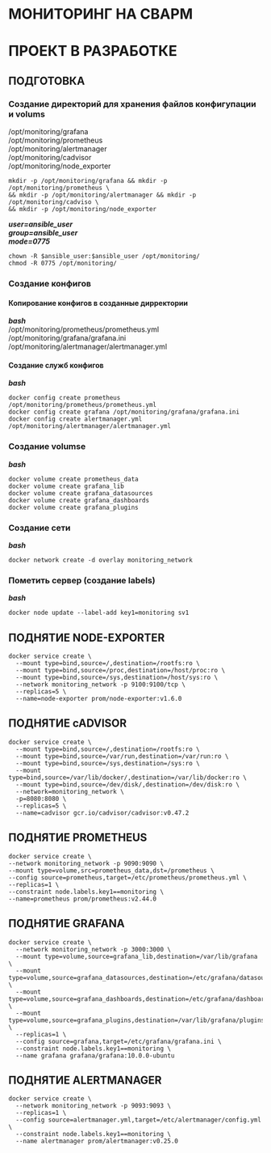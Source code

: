 # МОНИТОРИНГ НА СВАРМ
# ПРОЕКТ В РАЗРАБОТКЕ
## ПОДГОТОВКА
### Создание директорий для хранения файлов конфигупации и volums
/opt/monitoring/grafana  
/opt/monitoring/prometheus  
/opt/monitoring/alertmanager  
/opt/monitoring/cadvisor  
/opt/monitoring/node_exporter  
```
mkdir -p /opt/monitoring/grafana && mkdir -p /opt/monitoring/prometheus \
&& mkdir -p /opt/monitoring/alertmanager && mkdir -p /opt/monitoring/cadviso \
&& mkdir -p /opt/monitoring/node_exporter
```
***user=ansible_user***  
***group=ansible_user***  
***mode=0775***  
```
chown -R $ansible_user:$ansible_user /opt/monitoring/
chmod -R 0775 /opt/monitoring/
```
### Создание конфигов
#### Копирование конфигов в созданные дирректории
***bash***  
/opt/monitoring/prometheus/prometheus.yml  
/opt/monitoring/grafana/grafana.ini  
/opt/monitoring/alertmanager/alertmanager.yml
#### Создание служб конфигов
***bash***
```
docker config create prometheus /opt/monitoring/prometheus/prometheus.yml
docker config create grafana /opt/monitoring/grafana/grafana.ini
docker config create alertmanager.yml /opt/monitoring/alertmanager/alertmanager.yml
```
### Создание volumse
***bash***
```
docker volume create prometheus_data
docker volume create grafana_lib
docker volume create grafana_datasources
docker volume create grafana_dashboards
docker volume create grafana_plugins
```
### Создание сети
***bash***
```
docker network create -d overlay monitoring_network
```
### Пометить сервер (создание labels)
***bash***
```
docker node update --label-add key1=monitoring sv1
```
## ПОДНЯТИЕ NODE-EXPORTER
```
docker service create \
  --mount type=bind,source=/,destination=/rootfs:ro \
  --mount type=bind,source=/proc,destination=/host/proc:ro \
  --mount type=bind,source=/sys,destination=/host/sys:ro \
  --network monitoring_network -p 9100:9100/tcp \
  --replicas=5 \
  --name=node-exporter prom/node-exporter:v1.6.0
```
## ПОДНЯТИЕ cADVISOR
```
docker service create \
  --mount type=bind,source=/,destination=/rootfs:ro \
  --mount type=bind,source=/var/run,destination=/var/run:ro \
  --mount type=bind,source=/sys,destination=/sys:ro \
  --mount type=bind,source=/var/lib/docker/,destination=/var/lib/docker:ro \
  --mount type=bind,source=/dev/disk/,destination=/dev/disk:ro \
  --network=monitoring_network \
  -p=8080:8080 \
  --replicas=5 \
  --name=cadvisor gcr.io/cadvisor/cadvisor:v0.47.2
```
## ПОДНЯТИЕ PROMETHEUS
```
docker service create \
--network monitoring_network -p 9090:9090 \
--mount type=volume,src=prometheus_data,dst=/prometheus \
--config source=prometheus,target=/etc/prometheus/prometheus.yml \
--replicas=1 \
--constraint node.labels.key1==monitoring \
--name=prometheus prom/prometheus:v2.44.0
```
## ПОДНЯТИЕ GRAFANA
```
docker service create \
  --network monitoring_network -p 3000:3000 \
  --mount type=volume,source=grafana_lib,destination=/var/lib/grafana \
  --mount type=volume,source=grafana_datasources,destination=/etc/grafana/datasources \
  --mount type=volume,source=grafana_dashboards,destination=/etc/grafana/dashboards \
  --mount type=volume,source=grafana_plugins,destination=/var/lib/grafana/plugins \
  --replicas=1 \
  --config source=grafana,target=/etc/grafana/grafana.ini \
  --constraint node.labels.key1==monitoring \
  --name grafana grafana/grafana:10.0.0-ubuntu
```
## ПОДНЯТИЕ ALERTMANAGER
```
docker service create \
  --network monitoring_network -p 9093:9093 \
  --replicas=1 \
  --config source=alertmanager.yml,target=/etc/alertmanager/config.yml \
  --constraint node.labels.key1==monitoring \
  --name alertmanager prom/alertmanager:v0.25.0
```
